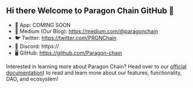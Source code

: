 ## Hi there Welcome to Paragon Chain GitHub 👋


- 🌈 App: COMING SOON
- 📰 Medium (Our Blog): https://medium.com/@paragonchain
- 🐦 Twitter: https://twitter.com/PRGNChain
- 👾 Discord: https://
- 🖥 GitHub: https://github.com/Paragon-chain

Interested in learning more about Paragon Chain? Head over to our [official documentation](https://paragon-protocol.gitbook.io/paragon-protocol)) to read and learn more about our features, functionality, DAO, and ecosystem!

<!--

**Here are some ideas to get you started:**

🙋‍♀️ A short introduction - what is your organization all about?
🌈 Contribution guidelines - how can the community get involved?
👩‍💻 Useful resources - where can the community find your docs? Is there anything else the community should know?
🍿 Fun facts - what does your team eat for breakfast?
🧙 Remember, you can do mighty things with the power of [Markdown](https://docs.github.com/github/writing-on-github/getting-started-with-writing-and-formatting-on-github/basic-writing-and-formatting-syntax)
-->
